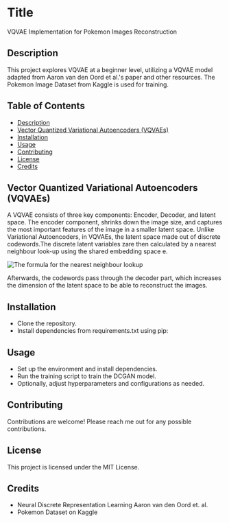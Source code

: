 # Title

VQVAE Implementation for Pokemon Images Reconstruction
## Description

This project explores VQVAE at a beginner level, utilizing a VQVAE model adapted from Aaron van den Oord et al.'s paper and other resources. The Pokemon Image Dataset from Kaggle is used for training.

## Table of Contents

- [Description](#description)
- [Vector Quantized Variational Autoencoders (VQVAEs)](#vector-quantized-variational-autoencoders-vqvaes)
- [Installation](#installation)
- [Usage](#usage)
- [Contributing](#contributing)
- [License](#license)
- [Credits](#credits)

## Vector Quantized Variational Autoencoders (VQVAEs)

A VQVAE consists of three key components: Encoder, Decoder, and latent space. The encoder component, shrinks down the image size, and captures the most important features of the image in a smaller latent space. Unlike Variational Autoencoders, in VQVAEs, the latent space made out of discrete codewords.The discrete latent variables zare then calculated by a nearest neighbour look-up using the shared embedding space e.

![The formula for the nearest neighbour lookup]('data\nearestneighbour.png')

Afterwards, the codewords pass through the decoder part, which increases the dimension of the latent space to be able to reconstruct the images.

## Installation

- Clone the repository.
- Install dependencies from requirements.txt using pip:

## Usage

- Set up the environment and install dependencies.
- Run the training script to train the DCGAN model.
- Optionally, adjust hyperparameters and configurations as needed.

## Contributing

Contributions are welcome! Please reach me out for any possible contributions.

## License

This project is licensed under the MIT License.

## Credits

- Neural Discrete Representation Learning Aaron van den Oord et. al.
- Pokemon Dataset on Kaggle

